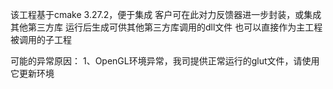 该工程基于cmake 3.27.2，便于集成
客户可在此对力反馈器进一步封装，或集成其他第三方库
运行后生成可供其他第三方库调用的dll文件
也可以直接作为主工程被调用的子工程

可能的异常原因：
1、OpenGL环境异常，我司提供正常运行的glut文件，请使用它更新环境